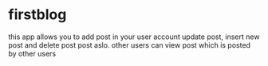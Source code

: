 # firstblog
this app allows you to add post in your user account update post, insert new post and delete post post aslo. other users can view post which is posted by other users
